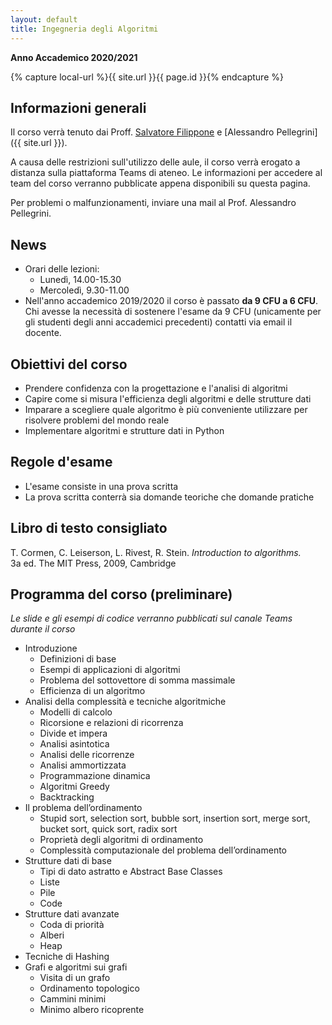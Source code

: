 ```yaml
---
layout: default
title: Ingegneria degli Algoritmi
---
```

**Anno Accademico 2020/2021**    

{% capture local-url %}{{ site.url }}{{ page.id }}{% endcapture %}

## Informazioni generali

Il corso verrà tenuto dai Proff. [Salvatore Filippone](http://people.uniroma2.it/salvatore.filippone/) e [Alessandro Pellegrini]({{ site.url }}).

A causa delle restrizioni sull'utilizzo delle aule, il corso verrà erogato a distanza sulla piattaforma Teams di ateneo. Le informazioni per accedere al team del corso verranno pubblicate appena disponibili su questa pagina.

Per problemi o malfunzionamenti, inviare una mail al Prof. Alessandro Pellegrini.

## News

- Orari delle lezioni:
  - Lunedì, 14.00-15.30
  - Mercoledì, 9.30-11.00
- Nell'anno accademico 2019/2020 il corso è passato **da 9 CFU a 6 CFU**. Chi avesse la necessità di sostenere l'esame da 9 CFU (unicamente per gli studenti degli anni accademici precedenti) contatti via email il docente.

## Obiettivi del corso

* Prendere confidenza con la progettazione e l'analisi di algoritmi
* Capire come si misura l'efficienza degli algoritmi e delle strutture dati
* Imparare a scegliere quale algoritmo è più conveniente utilizzare per risolvere problemi del mondo reale
* Implementare algoritmi e strutture dati in Python

## Regole d'esame

* L'esame consiste in una prova scritta
* La prova scritta conterrà sia domande teoriche che domande pratiche

## Libro di testo consigliato

T. Cormen, C. Leiserson, L. Rivest, R. Stein. *Introduction to algorithms.*    
3a ed. The MIT Press, 2009, Cambridge

## Programma del corso (preliminare)

*Le slide e gli esempi di codice verranno pubblicati sul canale Teams durante il corso*

* Introduzione
  * Definizioni di base
  * Esempi di applicazioni di algoritmi
  * Problema del sottovettore di somma massimale
  * Efficienza di un algoritmo
* Analisi della complessità e tecniche algoritmiche
  * Modelli di calcolo
  * Ricorsione e relazioni di ricorrenza
  * Divide et impera
  * Analisi asintotica
  * Analisi delle ricorrenze
  * Analisi ammortizzata
  * Programmazione dinamica
  * Algoritmi Greedy
  * Backtracking
* Il problema dell’ordinamento
  * Stupid sort, selection sort, bubble sort, insertion sort, merge sort, bucket sort, quick sort, radix sort
  * Proprietà degli algoritmi di ordinamento
  * Complessità computazionale del problema dell’ordinamento
* Strutture dati di base
  * Tipi di dato astratto e Abstract Base Classes
  * Liste
  * Pile
  * Code
* Strutture dati avanzate
  * Coda di priorità
  * Alberi
  * Heap
* Tecniche di Hashing
* Grafi e algoritmi sui grafi
  * Visita di un grafo
  * Ordinamento topologico
  * Cammini minimi
  * Minimo albero ricoprente
